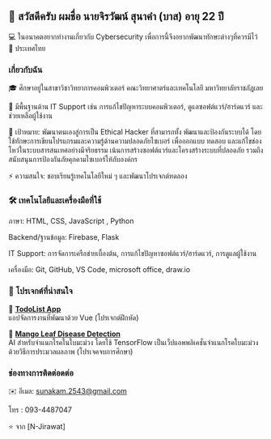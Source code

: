 ## 👋 สวัสดีครับ ผมชื่อ นายจิรวัฒน์ สุนาคำ (บาส) อายุ 22 ปี

💻 ในอนาคตอยากทำงานเกี่ยวกับ Cybersecurity เพื่อการนี้จึงอยากพัฒนาทักษะต่างๆที่ควรมีไว้
📍 ประเทศไทย

### เกี่ยวกับฉัน
🎓 ศึกษาอยู่ในสาขาวิชาวิทยาการคอมพิวเตอร์ คณะวิทยาศาตร์และเทคโนโลยี มหาวิทยาลัยราชภัฎเลย

💼 มีพื้นฐานด้าน IT Support เช่น การแก้ไขปัญหาระบบคอมพิวเตอร์, ดูแลซอฟต์แวร์/ฮาร์ดแวร์ และช่วยเหลือผู้ใช้งาน

🎯 เป้าหมาย: พัฒนาตนเองสู่การเป็น Ethical Hacker ที่สามารถทั้ง พัฒนาและป้องกันระบบได้ โดยใช้ทักษะการเขียนโปรแกรมและความรู้ด้านความปลอดภัยไซเบอร์ เพื่อออกแบบ ทดสอบ และแก้ไขช่องโหว่ในระบบสารสนเทศอย่างมีจริยธรรม เน้นการสร้างซอฟต์แวร์และโครงสร้างระบบที่ปลอดภัย รวมถึงสนับสนุนการป้องกันภัยคุกคามไซเบอร์ให้กับองค์กร

⚡ ความสนใจ: ชอบเรียนรู้เทคโนโลยีใหม่ ๆ และพัฒนาโปรเจกต์ทดลอง

### 🛠️ เทคโนโลยีและเครื่องมือที่ใช้

ภาษา: HTML, CSS, JavaScript , Python

Backend/ฐานข้อมูล: Firebase, Flask

IT Support: การจัดการเครือข่ายเบื้องต้น, การแก้ไขปัญหาซอฟต์แวร์/ฮาร์ดแวร์, การดูแลผู้ใช้งาน

เครื่องมือ: Git, GitHub, VS Code, microsoft office, draw.io

### 📂 โปรเจกต์ที่น่าสนใจ
🔹 [**TodoList App**](https://github.com/N-Jirawat/TodoList)  
แอปจัดการงานที่พัฒนาด้วย Vue (โปรเจกต์ฝึกหัด)  

🔹 [**Mango Leaf Disease Detection**](https://github.com/N-Jirawat/mango-backend.git)  
AI สำหรับจำแนกโรคในใบมะม่วง โดยใช้ TensorFlow  เป็นเว็ปแอพพลิเคชั่นจำแนกโรคใบมะม่วงด้วยวิธีการประมวลผลภาพ (โปรเจคจบการศึกษา)

### ช่องทางการติดต่อดต่อ

✉️ อีเมล: sunakam.2543@gmail.com

โทร : 093-4487047

⭐️ จาก [N-Jirawat]
